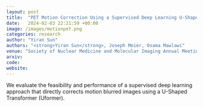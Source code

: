 ```yaml
---
layout: post
title:  "PET Motion Correction Using a Supervised Deep Learning U-Shaped Transformer"
date:   2024-02-03 22:21:59 +00:00
image: /images/motionpet.png
categories: research
author: "Yiran Sun"
authors: "<strong>Yiran Sun</strong>, Joseph Meier, Osama Mawlawi"
venue: "Society of Nuclear Medicine and Molecular Imaging Annual Meeting (SNMMI)"
arxiv: 
code: 
website: 
---
```

We evaluate the feasibility and performance of a supervised deep learning approach that directly corrects motion blurred images using a U-Shaped Transformer (Uformer).

